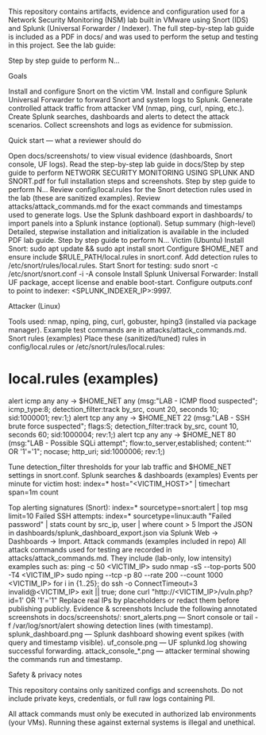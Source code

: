 This repository contains artifacts, evidence and configuration used for a Network Security Monitoring (NSM) lab built in VMware using Snort (IDS) and Splunk (Universal Forwarder / Indexer). The full step-by-step lab guide is included as a PDF in docs/ and was used to perform the setup and testing in this project. See the lab guide: 

Step by step guide to perform N…

Goals

Install and configure Snort on the victim VM.
Install and configure Splunk Universal Forwarder to forward Snort and system logs to Splunk.
Generate controlled attack traffic from attacker VM (nmap, ping, curl, nping, etc.).
Create Splunk searches, dashboards and alerts to detect the attack scenarios.
Collect screenshots and logs as evidence for submission.


Quick start — what a reviewer should do

Open docs/screenshots/ to view visual evidence (dashboards, Snort console, UF logs).
Read the step-by-step lab guide in docs/Step by step guide to perform NETWORK SECURITY MONITORING USING SPLUNK AND SNORT.pdf for full installation steps and screenshots. 
Step by step guide to perform N…
Review config/local.rules for the Snort detection rules used in the lab (these are sanitized examples).
Review attacks/attack_commands.md for the exact commands and timestamps used to generate logs.
Use the Splunk dashboard export in dashboards/ to import panels into a Splunk instance (optional).
Setup summary (high-level)
Detailed, stepwise installation and initialization is available in the included PDF lab guide. 
Step by step guide to perform N…
Victim (Ubuntu)
Install Snort:
sudo apt update && sudo apt install snort
Configure $HOME_NET and ensure include $RULE_PATH/local.rules in snort.conf.
Add detection rules to /etc/snort/rules/local.rules.
Start Snort for testing:
sudo snort -c /etc/snort/snort.conf -i <interface> -A console
Install Splunk Universal Forwarder:
Install UF package, accept license and enable boot-start.
Configure outputs.conf to point to indexer: <SPLUNK_INDEXER_IP>:9997.


Attacker (Linux)

Tools used: nmap, nping, ping, curl, gobuster, hping3 (installed via package manager).
Example test commands are in attacks/attack_commands.md.
Snort rules (examples)
Place these (sanitized/tuned) rules in config/local.rules or /etc/snort/rules/local.rules:
# local.rules (examples)
alert icmp any any -> $HOME_NET any (msg:"LAB - ICMP flood suspected"; icmp_type:8; detection_filter:track by_src, count 20, seconds 10; sid:1000001; rev:1;)
alert tcp any any -> $HOME_NET 22 (msg:"LAB - SSH brute force suspected"; flags:S; detection_filter:track by_src, count 10, seconds 60; sid:1000004; rev:1;)
alert tcp any any -> $HOME_NET 80 (msg:"LAB - Possible SQLi attempt"; flow:to_server,established; content:"' OR '1'='1"; nocase; http_uri; sid:1000006; rev:1;)


Tune detection_filter thresholds for your lab traffic and $HOME_NET settings in snort.conf.
Splunk searches & dashboards (examples)
Events per minute for victim host:
index=* host="<VICTIM_HOST>" | timechart span=1m count


Top alerting signatures (Snort):
index=* sourcetype=snort:alert | top msg limit=10
Failed SSH attempts:
index=* sourcetype=linux:auth "Failed password" | stats count by src_ip, user | where count > 5
Import the JSON in dashboards/splunk_dashboard_export.json via Splunk Web → Dashboards → Import.
Attack commands (examples included in repo)
All attack commands used for testing are recorded in attacks/attack_commands.md. They include (lab-only, low intensity) examples such as:
ping -c 50 <VICTIM_IP>
sudo nmap -sS --top-ports 500 -T4 <VICTIM_IP>
sudo nping --tcp -p 80 --rate 200 --count 1000 <VICTIM_IP>
for i in {1..25}; do ssh -o ConnectTimeout=3 invalid@<VICTIM_IP> exit || true; done
curl "http://<VICTIM_IP>/vuln.php?id=1' OR '1'='1"
Replace real IPs by placeholders or redact them before publishing publicly.
Evidence & screenshots
Include the following annotated screenshots in docs/screenshots/:
snort_alerts.png — Snort console or tail -f /var/log/snort/alert showing detection lines (with timestamp).
splunk_dashboard.png — Splunk dashboard showing event spikes (with query and timestamp visible).
uf_console.png — UF splunkd.log showing successful forwarding.
attack_console_*.png — attacker terminal showing the commands run and timestamp.


Safety & privacy notes

This repository contains only sanitized configs and screenshots. Do not include private keys, credentials, or full raw logs containing PII.

All attack commands must only be executed in authorized lab environments (your VMs). Running these against external systems is illegal and unethical.
